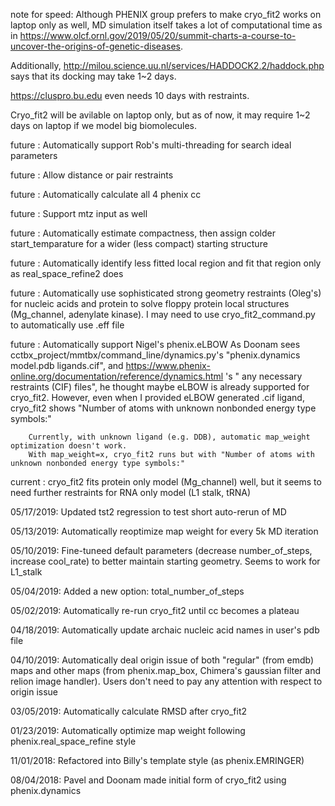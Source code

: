 note for speed: Although PHENIX group prefers to make cryo_fit2 works on laptop only as well, MD simulation itself takes a lot of computational time as in https://www.olcf.ornl.gov/2019/05/20/summit-charts-a-course-to-uncover-the-origins-of-genetic-diseases. 

Additionally, http://milou.science.uu.nl/services/HADDOCK2.2/haddock.php says that its docking may take 1~2 days. 

https://cluspro.bu.edu even needs 10 days with restraints.


Cryo_fit2 will be avilable on laptop only, but as of now, it may require 1~2 days on laptop if we model big biomolecules.


future    : Automatically support Rob's multi-threading for search ideal parameters

future    : Allow distance or pair restraints

future    : Automatically calculate all 4 phenix cc

future    : Support mtz input as well

future    : Automatically estimate compactness, then assign colder start_temparature for a wider (less compact) starting structure

future    : Automatically identify less fitted local region and fit that region only as real_space_refine2 does

future    : Automatically use sophisticated strong geometry restraints (Oleg's) for nucleic acids and protein to solve floppy protein local structures (Mg_channel, adenylate kinase). I may need to use cryo_fit2_command.py to automatically use .eff file

future    : Automatically support Nigel's phenix.eLBOW
	    As Doonam sees cctbx_project/mmtbx/command_line/dynamics.py's "phenix.dynamics model.pdb ligands.cif", and https://www.phenix-online.org/documentation/reference/dynamics.html 's " any necessary restraints (CIF) files", he thought maybe eLBOW is already supported for cryo_fit2.
	    However, even when I provided eLBOW generated .cif ligand, cryo_fit2 shows "Number of atoms with unknown nonbonded energy type symbols:"

	    Currently, with unknown ligand (e.g. DDB), automatic map_weight optimization doesn't work.
	    With map_weight=x, cryo_fit2 runs but with "Number of atoms with unknown nonbonded energy type symbols:"

current   : cryo_fit2 fits protein only model (Mg_channel) well, but it seems to need further restraints for RNA only model (L1 stalk, tRNA)

05/17/2019: Updated tst2 regression to test short auto-rerun of MD

05/13/2019: Automatically reoptimize map weight for every 5k MD iteration

05/10/2019: Fine-tuneed default parameters (decrease number_of_steps, increase cool_rate) to better maintain starting geometry. Seems to work for L1_stalk

05/04/2019: Added a new option: total_number_of_steps

05/02/2019: Automatically re-run cryo_fit2 until cc becomes a plateau

04/18/2019: Automatically update archaic nucleic acid names in user's pdb file

04/10/2019: Automatically deal origin issue of both "regular" (from emdb) maps and other maps (from phenix.map_box, Chimera's gaussian filter and relion image handler). Users don't need to pay any attention with respect to origin issue

03/05/2019: Automatically calculate RMSD after cryo_fit2

01/23/2019: Automatically optimize map weight following phenix.real_space_refine style

11/01/2018: Refactored into Billy's template style (as phenix.EMRINGER)

08/04/2018: Pavel and Doonam made initial form of cryo_fit2 using phenix.dynamics
